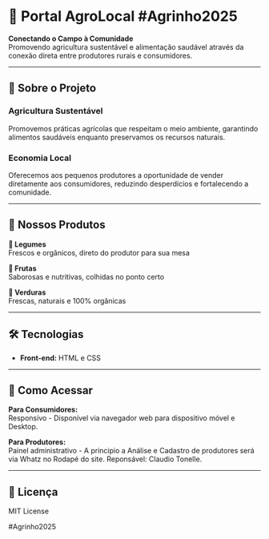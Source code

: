 # 🌿 Portal AgroLocal  #Agrinho2025

**Conectando o Campo à Comunidade**  
Promovendo agricultura sustentável e alimentação saudável através da conexão direta entre produtores rurais e consumidores.

---

## 🌱 Sobre o Projeto

### Agricultura Sustentável
Promovemos práticas agrícolas que respeitam o meio ambiente, garantindo alimentos saudáveis enquanto preservamos os recursos naturais.

### Economia Local
Oferecemos aos pequenos produtores a oportunidade de vender diretamente aos consumidores, reduzindo desperdícios e fortalecendo a comunidade.

---

## 🛒 Nossos Produtos

**🥕 Legumes**  
Frescos e orgânicos, direto do produtor para sua mesa

**🍎 Frutas**  
Saborosas e nutritivas, colhidas no ponto certo

**🌱 Verduras**  
Frescas, naturais e 100% orgânicas



---

## 🛠 Tecnologias

- **Front-end:** HTML e CSS


---

## 📱 Como Acessar

**Para Consumidores:**  
Responsivo - Disponível via navegador web para dispositivo móvel e Desktop.

**Para Produtores:**  
Painel administrativo - A principio a Análise e Cadastro de produtores será via Whatz no Rodapé do site. Reponsável: Claudio Tonelle.

---

## 📄 Licença  
MIT License

#Agrinho2025
